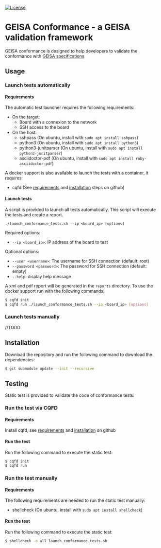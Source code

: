[![License](https://img.shields.io/badge/License-Apache%202.0-blue.svg)](https://opensource.org/licenses/Apache-2.0)

# GEISA Conformance - a GEISA validation framework

GEISA conformance is designed to help developers to validate the conformance
with [GEISA specifications](https://github.com/geisa/specification)

## Usage

### Launch tests automatically

#### Requirements

The automatic test launcher requires the following requirements:
* On the target:
  - Board with a connexion to the network
  - SSH access to the board
* On the host:
  - sshpass (On ubuntu, install with `sudo apt install sshpass`)
  - python3 (On ubuntu, install with `sudo apt install python3`)
  - python3-junitparser (On ubuntu, install with `sudo apt install python3-junitparser`)
  - asciidoctor-pdf (On ubuntu, install with `sudo apt install ruby-asciidoctor-pdf`)

A docker support is also available to launch the tests with a container, it requires:
  - cqfd (See [requirements](https://github.com/savoirfairelinux/cqfd?tab=readme-ov-file#requirements) and [installation](https://github.com/savoirfairelinux/cqfd?tab=readme-ov-file#installingremoving-cqfd) steps on github)

#### Launch tests

A script is provided to launch all tests automatically. This script will execute
the tests and create a report.

``./launch_conformance_tests.sh --ip <board_ip> [options]``

Required options:

* `--ip <board_ip>`: IP address of the board to test

Optional options:

* `--user <username>`: The username for SSH connection (default: root)
* `--password <password>`: The password for SSH connection (default: empty)
* `--help`: display help message

A xml and pdf report will be generated in the `reports` directory.
To use the docker support run with the following commands:
```bash
$ cqfd init
$ cqfd run ./launch_conformance_tests.sh --ip <board_ip> [options]
```

### Launch tests manually

//TODO

## Installation

Download the repository and run the following command to download the
dependencies:

```bash
$ git submodule update --init --recursive
```

## Testing

Static test is provided to validate the code of conformance tests.

### Run the test via CQFD

#### Requirements

Install cqfd, see [requirements](https://github.com/savoirfairelinux/cqfd?tab=readme-ov-file#requirements) and [installation](https://github.com/savoirfairelinux/cqfd?tab=readme-ov-file#installingremoving-cqfd) on github

#### Run the test

Run the following command to execute the static test:

```bash
$ cqfd init
$ cqfd run
```

### Run the test manually

#### Requirements

The following requirements are needed to run the static test manually:
* shellcheck (On ubuntu, install with `sudo apt install shellcheck`)

#### Run the test

Run the following command to execute the static test:

```bash
$ shellcheck -o all launch_conformance_tests.sh
```
